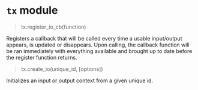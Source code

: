 # `tx` module

> tx.register_io_cb(function)

Registers a callback that will be called every time a usable input/output appears, is updated or disappears.
Upon calling, the callback function will be ran immediately with everything available and brought up to date
before the register function returns.


> tx.create_io(unique_id, [options])

Initializes an input or output context from a given unique id.

